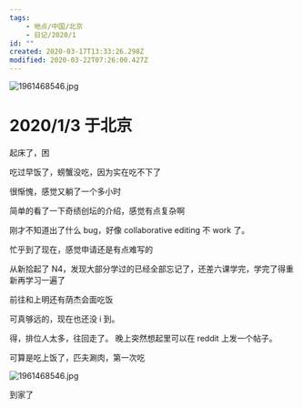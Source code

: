 ```yaml
---
tags:
    - 地点/中国/北京
    - 日记/2020/1
id: ""
created: 2020-03-17T13:33:26.298Z
modified: 2020-03-22T07:26:00.427Z
---
```


![1961468546.jpg](https://i.postimg.cc/tCBQJLKC/1961468546.jpg)

# 2020/1/3 于北京

<!-- @timer "date":"Fri Jan 03 2020 08:16:35 GMT+0800 (CST)" -->

起床了，困

<!-- @timer "date":"Fri Jan 03 2020 09:16:52 GMT+0800 (CST)","duration":"about 1 hour" -->

吃过早饭了，螃蟹没吃，因为实在吃不下了

<!-- @timer "date":"Fri Jan 03 2020 10:55:12 GMT+0800 (CST)","duration":"about 2 hours" -->

很惭愧，感觉又躺了一个多小时

<!-- @timer "date":"Fri Jan 03 2020 11:06:37 GMT+0800 (CST)","duration":"11 minutes" -->

简单的看了一下奇绩创坛的介绍，感觉有点复杂啊

刚才不知道出了什么 bug，好像 collaborative editing 不 work 了。

<!-- @timer "date":"Fri Jan 03 2020 16:29:08 GMT+0800 (CST)","duration":"about 5 hours" -->

忙乎到了现在，感觉申请还是有点难写的

<!-- @timer "date":"Fri Jan 03 2020 17:29:54 GMT+0800 (CST)","duration":"about 1 hour" -->

从新拾起了 N4，发现大部分学过的已经全部忘记了，还差六课学完，学完了得重新再学习一遍了

<!-- @timer "date":"Fri Jan 03 2020 18:39:56 GMT+0800 (CST)","duration":"about 1 hour" -->

前往和上明还有荫杰会面吃饭

<!-- @timer "date":"Fri Jan 03 2020 19:13:28 GMT+0800 (CST)","duration":"34 minutes" -->

可真够远的，现在也还没 i 到。

<!-- @timer "date":"Fri Jan 03 2020 19:50:47 GMT+0800 (CST)","duration":"37 minutes" -->

得，排位人太多，往回走了。
晚上突然想起里可以在 reddit 上发一个帖子。

<!-- @timer "date":"Fri Jan 03 2020 20:49:51 GMT+0800 (CST)","duration":"about 1 hour" -->

可算是吃上饭了，匹夫涮肉，第一次吃

![1961468546.jpg](https://i.postimg.cc/tCBQJLKC/1961468546.jpg)

<!-- @timer "date":"Fri Jan 03 2020 22:35:30 GMT+0800 (CST)","duration":"about 2 hours" -->

到家了
